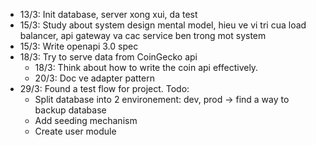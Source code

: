 - 13/3: Init database, server xong xui, da test
- 15/3: Study about system design mental model, hieu ve vi tri cua load balancer, api gateway va cac service ben trong mot system
- 15/3: Write openapi 3.0 spec
- 18/3: Try to serve data from CoinGecko api
    - 18/3: Think about how to write the coin api effectively.
    - 20/3: Doc ve adapter pattern
- 29/3: Found a test flow for project. Todo:
    - Split database into 2 environement: dev, prod -> find a way to backup database
    - Add seeding mechanism
    - Create user module
